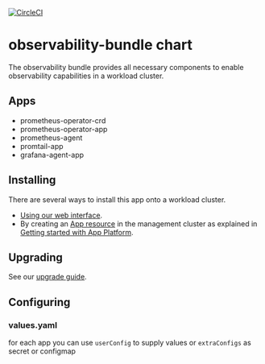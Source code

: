 [![CircleCI](https://dl.circleci.com/status-badge/img/gh/giantswarm/observability-bundle/tree/main.svg?style=svg)](https://dl.circleci.com/status-badge/redirect/gh/giantswarm/observability-bundle/tree/main)

# observability-bundle chart

The observability bundle provides all necessary components to enable observability capabilities in a workload cluster.

## Apps

* prometheus-operator-crd
* prometheus-operator-app
* prometheus-agent
* promtail-app
* grafana-agent-app

## Installing

There are several ways to install this app onto a workload cluster.

- [Using our web interface](https://docs.giantswarm.io/ui-api/web/app-platform/#installing-an-app).
- By creating an [App resource](https://docs.giantswarm.io/ui-api/management-api/crd/apps.application.giantswarm.io/) in the management cluster as explained in [Getting started with App Platform](https://docs.giantswarm.io/app-platform/getting-started/).

## Upgrading

See our [upgrade guide](./docs/upgrade.md).

## Configuring

### values.yaml

for each app you can use `userConfig` to supply values
or `extraConfigs` as secret or configmap

